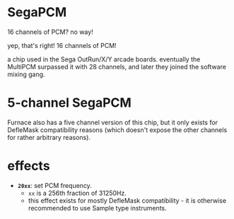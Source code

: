# SegaPCM

16 channels of PCM? no way!

yep, that's right! 16 channels of PCM!

a chip used in the Sega OutRun/X/Y arcade boards. eventually the MultiPCM surpassed it with 28 channels, and later they joined the software mixing gang.

# 5-channel SegaPCM

Furnace also has a five channel version of this chip, but it only exists for DefleMask compatibility reasons (which doesn't expose the other channels for rather arbitrary reasons).

# effects

- **`20xx`**: set PCM frequency.
  - `xx` is a 256th fraction of 31250Hz.
  - this effect exists for mostly DefleMask compatibility - it is otherwise recommended to use Sample type instruments.
